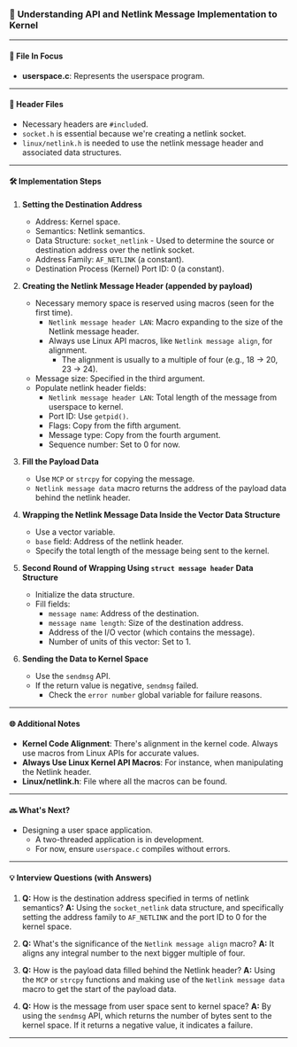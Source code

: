 ### 📖 **Understanding API and Netlink Message Implementation to Kernel**

---

#### 📂 **File In Focus**

- **userspace.c**: Represents the userspace program.

---

#### 📌 **Header Files**

- Necessary headers are `#include`d.
- `socket.h` is essential because we're creating a netlink socket.
- `linux/netlink.h` is needed to use the netlink message header and associated data structures.

---

#### 🛠 **Implementation Steps**

1. **Setting the Destination Address**
    - Address: Kernel space.
    - Semantics: Netlink semantics.
    - Data Structure: `socket_netlink` - Used to determine the source or destination address over the netlink socket.
    - Address Family: `AF_NETLINK` (a constant).
    - Destination Process (Kernel) Port ID: 0 (a constant).
  
2. **Creating the Netlink Message Header (appended by payload)**
    - Necessary memory space is reserved using macros (seen for the first time).
        - `Netlink message header LAN`: Macro expanding to the size of the Netlink message header.
        - Always use Linux API macros, like `Netlink message align`, for alignment.
            - The alignment is usually to a multiple of four (e.g., 18 -> 20, 23 -> 24).
    - Message size: Specified in the third argument.
    - Populate netlink header fields:
        - `Netlink message header LAN`: Total length of the message from userspace to kernel.
        - Port ID: Use `getpid()`.
        - Flags: Copy from the fifth argument.
        - Message type: Copy from the fourth argument.
        - Sequence number: Set to 0 for now.

3. **Fill the Payload Data**
    - Use `MCP` or `strcpy` for copying the message.
    - `Netlink message data` macro returns the address of the payload data behind the netlink header.
  
4. **Wrapping the Netlink Message Data Inside the Vector Data Structure**
    - Use a vector variable.
    - `base` field: Address of the netlink header.
    - Specify the total length of the message being sent to the kernel.
  
5. **Second Round of Wrapping Using `struct message header` Data Structure**
    - Initialize the data structure.
    - Fill fields:
        - `message name`: Address of the destination.
        - `message name length`: Size of the destination address.
        - Address of the I/O vector (which contains the message).
        - Number of units of this vector: Set to 1.

6. **Sending the Data to Kernel Space**
    - Use the `sendmsg` API.
    - If the return value is negative, `sendmsg` failed.
        - Check the `error number` global variable for failure reasons.
  
---

#### 🌐 **Additional Notes**

- **Kernel Code Alignment**: There's alignment in the kernel code. Always use macros from Linux APIs for accurate values.
- **Always Use Linux Kernel API Macros**: For instance, when manipulating the Netlink header.
- **Linux/netlink.h**: File where all the macros can be found.
  
---

#### 🔜 **What's Next?**

- Designing a user space application.
    - A two-threaded application is in development.
    - For now, ensure `userspace.c` compiles without errors.

---

#### 💡 **Interview Questions (with Answers)**

1. **Q:** How is the destination address specified in terms of netlink semantics?
    **A:** Using the `socket_netlink` data structure, and specifically setting the address family to `AF_NETLINK` and the port ID to 0 for the kernel space.
   
2. **Q:** What's the significance of the `Netlink message align` macro?
    **A:** It aligns any integral number to the next bigger multiple of four.
    
3. **Q:** How is the payload data filled behind the Netlink header?
    **A:** Using the `MCP` or `strcpy` functions and making use of the `Netlink message data` macro to get the start of the payload data.
    
4. **Q:** How is the message from user space sent to kernel space?
    **A:** By using the `sendmsg` API, which returns the number of bytes sent to the kernel space. If it returns a negative value, it indicates a failure.
    

---
